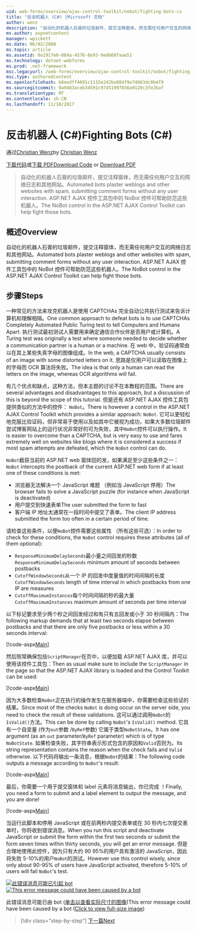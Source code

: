 ```yaml
---
uid: web-forms/overview/ajax-control-toolkit/nobot/fighting-bots-cs
title: "反击机器人 (C#) |Microsoft 文档"
author: wenz
description: "自动化的机器人石膏的垃圾邮件，提交注释窗体，而无需任何用户交互的网络日志和其他网站。 在 ASP.NET AJAX Con NoBot 控件..."
ms.author: aspnetcontent
manager: wpickett
ms.date: 06/02/2008
ms.topic: article
ms.assetid: 0a1917e0-884a-4576-8e93-9ed660faae51
ms.technology: dotnet-webforms
ms.prod: .net-framework
msc.legacyurl: /web-forms/overview/ajax-control-toolkit/nobot/fighting-bots-cs
msc.type: authoredcontent
ms.openlocfilehash: b8eedff4691c1115e242be884f9e74663dc0b4f9
ms.sourcegitcommit: 9a9483aceb34591c97451997036a9120c3fe2baf
ms.translationtype: MT
ms.contentlocale: zh-CN
ms.lasthandoff: 11/10/2017
---
```

<a name="fighting-bots-c"></a><span data-ttu-id="76afb-104">反击机器人 (C#)</span><span class="sxs-lookup"><span data-stu-id="76afb-104">Fighting Bots (C#)</span></span>
====================
<span data-ttu-id="76afb-105">通过[Christian Wenz](https://github.com/wenz)</span><span class="sxs-lookup"><span data-stu-id="76afb-105">by [Christian Wenz](https://github.com/wenz)</span></span>

<span data-ttu-id="76afb-106">[下载代码](http://download.microsoft.com/download/9/3/f/93f8daea-bebd-4821-833b-95205389c7d0/NoBot0.cs.zip)或[下载 PDF](http://download.microsoft.com/download/b/6/a/b6ae89ee-df69-4c87-9bfb-ad1eb2b23373/nobot0CS.pdf)</span><span class="sxs-lookup"><span data-stu-id="76afb-106">[Download Code](http://download.microsoft.com/download/9/3/f/93f8daea-bebd-4821-833b-95205389c7d0/NoBot0.cs.zip) or [Download PDF](http://download.microsoft.com/download/b/6/a/b6ae89ee-df69-4c87-9bfb-ad1eb2b23373/nobot0CS.pdf)</span></span>

> <span data-ttu-id="76afb-107">自动化的机器人石膏的垃圾邮件，提交注释窗体，而无需任何用户交互的网络日志和其他网站。</span><span class="sxs-lookup"><span data-stu-id="76afb-107">Automated bots plaster weblogs and other websites with spam, submitting comment forms without any user interaction.</span></span> <span data-ttu-id="76afb-108">ASP.NET AJAX 控件工具包中的 NoBot 控件可帮助防范这些机器人。</span><span class="sxs-lookup"><span data-stu-id="76afb-108">The NoBot control in the ASP.NET AJAX Control Toolkit can help fight those bots.</span></span>


## <a name="overview"></a><span data-ttu-id="76afb-109">概述</span><span class="sxs-lookup"><span data-stu-id="76afb-109">Overview</span></span>

<span data-ttu-id="76afb-110">自动化的机器人石膏的垃圾邮件，提交注释窗体，而无需任何用户交互的网络日志和其他网站。</span><span class="sxs-lookup"><span data-stu-id="76afb-110">Automated bots plaster weblogs and other websites with spam, submitting comment forms without any user interaction.</span></span> <span data-ttu-id="76afb-111">ASP.NET AJAX 控件工具包中的 NoBot 控件可帮助防范这些机器人。</span><span class="sxs-lookup"><span data-stu-id="76afb-111">The NoBot control in the ASP.NET AJAX Control Toolkit can help fight those bots.</span></span>

## <a name="steps"></a><span data-ttu-id="76afb-112">步骤</span><span class="sxs-lookup"><span data-stu-id="76afb-112">Steps</span></span>

<span data-ttu-id="76afb-113">一种常见的方法来攻克机器人是使用 CAPTCHAs 完全自动公共执行测试来告诉计算机和理解相隔。</span><span class="sxs-lookup"><span data-stu-id="76afb-113">One common approach to defeat bots is to use CAPTCHAs Completely Automated Public Turing test to tell Computers and Humans Apart.</span></span> <span data-ttu-id="76afb-114">执行测试最初测试人需要用来确定通信合作伙伴是否用户或计算机。</span><span class="sxs-lookup"><span data-stu-id="76afb-114">A Turing test was originally a test where someone needed to decide whether a communication partner is a human or a machine.</span></span> <span data-ttu-id="76afb-115">在 web 中，验证码通常由以在其上某些失真字母的图像组成。</span><span class="sxs-lookup"><span data-stu-id="76afb-115">In the web, a CAPTCHA usually consists of an image with some distorted letters on it.</span></span> <span data-ttu-id="76afb-116">思路是仅用户可以读取在图像上的字母而 OCR 算法将失败。</span><span class="sxs-lookup"><span data-stu-id="76afb-116">The idea is that only a human can read the letters on the image, whereas OCR algorithms will fail.</span></span>

<span data-ttu-id="76afb-117">有几个优点和缺点，这种方法，但本主题的讨论不在本教程的范围。</span><span class="sxs-lookup"><span data-stu-id="76afb-117">There are several advantages and disadvantages to this approach, but a discussion of this is beyond the scope of this tutorial.</span></span> <span data-ttu-id="76afb-118">但是还有 ASP.NET AJAX 控件工具包提供类似的方法中的控件： `NoBot`。</span><span class="sxs-lookup"><span data-stu-id="76afb-118">There is however a control in the ASP.NET AJAX Control Toolkit which provides a similar approach: `NoBot`.</span></span> <span data-ttu-id="76afb-119">它可以更轻松地克服比验证码，但非常易于使用以及如其中它被视为成功，如果大多数垃圾邮件尝试博客网站上的运行状况非常好的可为失败，其中`NoBot`控件可以执行操作。</span><span class="sxs-lookup"><span data-stu-id="76afb-119">It is easier to overcome than a CAPTCHA, but is very easy to use and fares extremely well on websites like blogs where it is considered a success if most spam attempts are defeated, which the `NoBot` control can do.</span></span>

<span data-ttu-id="76afb-120">`NoBot`截获当前的 ASP.NET web 窗体回的发，如果满足至少这些条件之一：</span><span class="sxs-lookup"><span data-stu-id="76afb-120">`NoBot` intercepts the postback of the current ASP.NET web form if at least one of these conditions is met:</span></span>

- <span data-ttu-id="76afb-121">浏览器无法解决一个 JavaScript 难题 （例如当 JavaScript 停用）</span><span class="sxs-lookup"><span data-stu-id="76afb-121">The browser fails to solve a JavaScript puzzle (for instance when JavaScript is deactivated)</span></span>
- <span data-ttu-id="76afb-122">用户提交到快速表单</span><span class="sxs-lookup"><span data-stu-id="76afb-122">The user submitted the form to fast</span></span>
- <span data-ttu-id="76afb-123">客户端 IP 地址太通常在一段时间中提交了表单。</span><span class="sxs-lookup"><span data-stu-id="76afb-123">The client IP address submitted the form too often in a certain period of time.</span></span>

<span data-ttu-id="76afb-124">请检查这些条件，以便`NoBot`控件需要这些属性 （所有这些可选）：</span><span class="sxs-lookup"><span data-stu-id="76afb-124">In order to check for these conditions, the `NoBot` control requires these attributes (all of them optional):</span></span>

- <span data-ttu-id="76afb-125">`ResponseMinimumDelaySeconds`最小量之间回发的秒数</span><span class="sxs-lookup"><span data-stu-id="76afb-125">`ResponseMinimumDelaySeconds` minimum amount of seconds between postbacks</span></span>
- <span data-ttu-id="76afb-126">`CutoffWindowSeconds`从一个 IP 的回发中度量值的时间间隔的长度</span><span class="sxs-lookup"><span data-stu-id="76afb-126">`CutoffWindowSeconds` length of time interval in which postbacks from one IP are measures</span></span>
- <span data-ttu-id="76afb-127">`CutoffMaximumInstances`每个时间间隔的秒的最大量</span><span class="sxs-lookup"><span data-stu-id="76afb-127">`CutoffMaximumInstances` maximum amount of seconds per time interval</span></span>

<span data-ttu-id="76afb-128">以下标记要求至少两个秒之间回发经过和有只有五回发或小于 30 秒间隔内：</span><span class="sxs-lookup"><span data-stu-id="76afb-128">The following markup demands that at least two seconds elapse between postbacks and that there are only five postbacks or less within a 30 seconds interval:</span></span>

[!code-aspx[Main](fighting-bots-cs/samples/sample1.aspx)]

<span data-ttu-id="76afb-129">然后照常确保包括`ScriptManager`在页中，以便加载 ASP.NET AJAX 库，并可以使用该控件工具包：</span><span class="sxs-lookup"><span data-stu-id="76afb-129">Then as usual make sure to include the `ScriptManager` in the page so that the ASP.NET AJAX library is loaded and the Control Toolkit can be used:</span></span>

[!code-aspx[Main](fighting-bots-cs/samples/sample2.aspx)]

<span data-ttu-id="76afb-130">因为大多数检查`NoBot`正在执行的操作发生在服务器端中，你需要检查这些验证的结果。</span><span class="sxs-lookup"><span data-stu-id="76afb-130">Since most of the checks `NoBot` is doing occur on the server side, you need to check the result of these validations.</span></span> <span data-ttu-id="76afb-131">这可以通过调用`NoBot`的`IsValid()`方法。</span><span class="sxs-lookup"><span data-stu-id="76afb-131">This can be done by calling `NoBot`'s `IsValid()` method.</span></span> <span data-ttu-id="76afb-132">它具有一个自变量 (作为`out`参数 /`ByRef`参数) 它属于类型`NoBotState`。</span><span class="sxs-lookup"><span data-stu-id="76afb-132">It has one argument (as an `out` parameter/`ByRef` parameter) which is of type `NoBotState`.</span></span> <span data-ttu-id="76afb-133">如果检查失败，其字符串表示形式包含的原因和`Valid`否则为。</span><span class="sxs-lookup"><span data-stu-id="76afb-133">Its string representation contains the reason when the check fails and `Valid` otherwise.</span></span> <span data-ttu-id="76afb-134">以下代码将输出一条消息，根据`NoBot`的结果：</span><span class="sxs-lookup"><span data-stu-id="76afb-134">The following code outputs a message according to `NoBot`'s result:</span></span>

[!code-aspx[Main](fighting-bots-cs/samples/sample3.aspx)]

<span data-ttu-id="76afb-135">最后，你需要一个用于提交窗体和 label 元素将消息输出，你已完成 ！</span><span class="sxs-lookup"><span data-stu-id="76afb-135">Finally, you need a form to submit and a label element to output the message, and you are done!</span></span>

[!code-aspx[Main](fighting-bots-cs/samples/sample4.aspx)]

<span data-ttu-id="76afb-136">当运行此脚本和停用 JavaScript 或在前两秒内提交表单或在 30 秒内七次提交表单时，你将收到错误消息。</span><span class="sxs-lookup"><span data-stu-id="76afb-136">When you run this script and deactivate JavaScript or submit the form within the first two seconds or submit the form seven times within thirty seconds, you will get an error message.</span></span> <span data-ttu-id="76afb-137">但是合理地使用此控件，因为只有大约 90 95%的用户具有激活的 JavaScript，因此将失败 5-10%的用户`NoBot`的测试。</span><span class="sxs-lookup"><span data-stu-id="76afb-137">However use this control wisely, since only about 90-95% of users have JavaScript activated, therefore 5-10% of users will fail `NoBot`'s test.</span></span>


<span data-ttu-id="76afb-138">[![此错误消息可能已引起 bot](fighting-bots-cs/_static/image2.png)](fighting-bots-cs/_static/image1.png)</span><span class="sxs-lookup"><span data-stu-id="76afb-138">[![This error message could have been caused by a bot](fighting-bots-cs/_static/image2.png)](fighting-bots-cs/_static/image1.png)</span></span>

<span data-ttu-id="76afb-139">此错误消息可能已由 bot ([单击以查看实际尺寸的图像](fighting-bots-cs/_static/image3.png))</span><span class="sxs-lookup"><span data-stu-id="76afb-139">This error message could have been caused by a bot ([Click to view full-size image](fighting-bots-cs/_static/image3.png))</span></span>

>[!div class="step-by-step"]
[<span data-ttu-id="76afb-140">下一篇</span><span class="sxs-lookup"><span data-stu-id="76afb-140">Next</span></span>](fighting-bots-vb.md)
